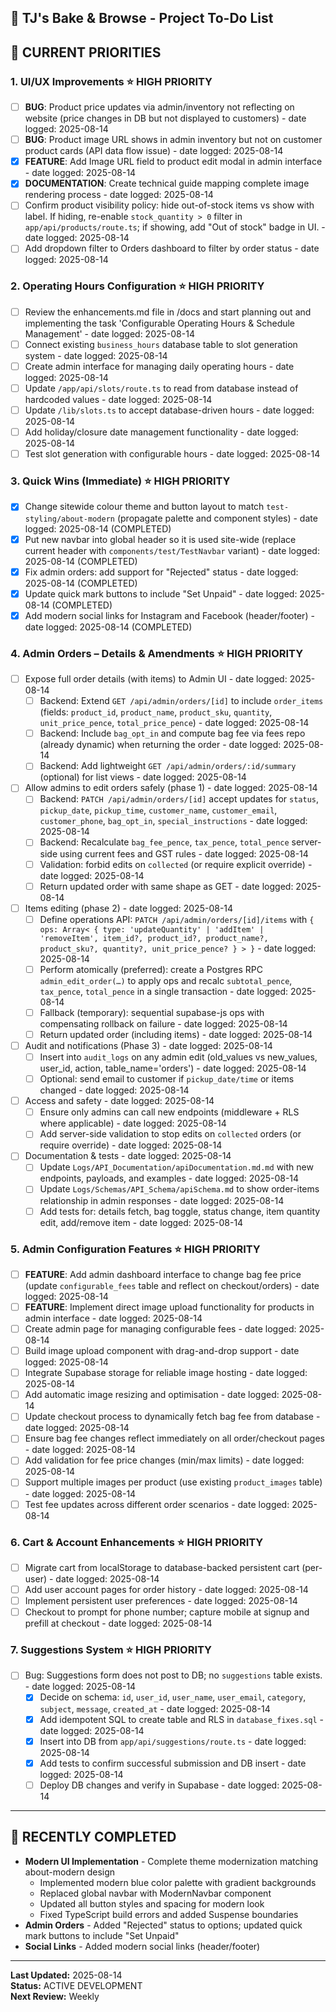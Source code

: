 ## 🎯 TJ's Bake & Browse - Project To-Do List

## 🚨 **CURRENT PRIORITIES**

### **1. UI/UX Improvements** ⭐ **HIGH PRIORITY**

- [ ] **BUG**: Product price updates via admin/inventory not reflecting on website (price changes in DB but not displayed to customers) - date logged: 2025-08-14
- [ ] **BUG**: Product image URL shows in admin inventory but not on customer product cards (API data flow issue) - date logged: 2025-08-14
- [x] **FEATURE**: Add Image URL field to product edit modal in admin interface - date logged: 2025-08-14
- [x] **DOCUMENTATION**: Create technical guide mapping complete image rendering process - date logged: 2025-08-14
- [ ] Confirm product visibility policy: hide out-of-stock items vs show with label. If hiding, re-enable `stock_quantity > 0` filter in `app/api/products/route.ts`; if showing, add "Out of stock" badge in UI. - date logged: 2025-08-14
- [ ] Add dropdown filter to Orders dashboard to filter by order status - date logged: 2025-08-14

### **2. Operating Hours Configuration** ⭐ **HIGH PRIORITY**

- [ ] Review the enhancements.md file in /docs and start planning out and implementing the task 'Configurable Operating Hours & Schedule Management' - date logged: 2025-08-14
- [ ] Connect existing `business_hours` database table to slot generation system - date logged: 2025-08-14
- [ ] Create admin interface for managing daily operating hours - date logged: 2025-08-14
- [ ] Update `/app/api/slots/route.ts` to read from database instead of hardcoded values - date logged: 2025-08-14
- [ ] Update `/lib/slots.ts` to accept database-driven hours - date logged: 2025-08-14
- [ ] Add holiday/closure date management functionality - date logged: 2025-08-14
- [ ] Test slot generation with configurable hours - date logged: 2025-08-14

### **3. Quick Wins (Immediate)** ⭐ **HIGH PRIORITY**

- [x] Change sitewide colour theme and button layout to match `test-styling/about-modern` (propagate palette and component styles) - date logged: 2025-08-14 (COMPLETED)
- [x] Put new navbar into global header so it is used site-wide (replace current header with `components/test/TestNavbar` variant) - date logged: 2025-08-14 (COMPLETED)
- [x] Fix admin orders: add support for "Rejected" status - date logged: 2025-08-14 (COMPLETED)
- [x] Update quick mark buttons to include "Set Unpaid" - date logged: 2025-08-14 (COMPLETED)
- [x] Add modern social links for Instagram and Facebook (header/footer) - date logged: 2025-08-14 (COMPLETED)

### **4. Admin Orders – Details & Amendments** ⭐ **HIGH PRIORITY**

- [ ] Expose full order details (with items) to Admin UI - date logged: 2025-08-14
  - [ ] Backend: Extend `GET /api/admin/orders/[id]` to include `order_items` (fields: `product_id`, `product_name`, `product_sku`, `quantity`, `unit_price_pence`, `total_price_pence`) - date logged: 2025-08-14
  - [ ] Backend: Include `bag_opt_in` and compute bag fee via fees repo (already dynamic) when returning the order - date logged: 2025-08-14
  - [ ] Backend: Add lightweight `GET /api/admin/orders/:id/summary` (optional) for list views - date logged: 2025-08-14
- [ ] Allow admins to edit orders safely (phase 1) - date logged: 2025-08-14
  - [ ] Backend: `PATCH /api/admin/orders/[id]` accept updates for `status`, `pickup_date`, `pickup_time`, `customer_name`, `customer_email`, `customer_phone`, `bag_opt_in`, `special_instructions` - date logged: 2025-08-14
  - [ ] Backend: Recalculate `bag_fee_pence`, `tax_pence`, `total_pence` server-side using current fees and GST rules - date logged: 2025-08-14
  - [ ] Validation: forbid edits on `collected` (or require explicit override) - date logged: 2025-08-14
  - [ ] Return updated order with same shape as GET - date logged: 2025-08-14
- [ ] Items editing (phase 2) - date logged: 2025-08-14
  - [ ] Define operations API: `PATCH /api/admin/orders/[id]/items` with `{ ops: Array< { type: 'updateQuantity' | 'addItem' | 'removeItem', item_id?, product_id?, product_name?, product_sku?, quantity?, unit_price_pence? } > }` - date logged: 2025-08-14
  - [ ] Perform atomically (preferred): create a Postgres RPC `admin_edit_order(…)` to apply ops and recalc `subtotal_pence`, `tax_pence`, `total_pence` in a single transaction - date logged: 2025-08-14
  - [ ] Fallback (temporary): sequential supabase-js ops with compensating rollback on failure - date logged: 2025-08-14
  - [ ] Return updated order (including items) - date logged: 2025-08-14
- [ ] Audit and notifications (Phase 3) - date logged: 2025-08-14
  - [ ] Insert into `audit_logs` on any admin edit (old_values vs new_values, user_id, action, table_name='orders') - date logged: 2025-08-14
  - [ ] Optional: send email to customer if `pickup_date/time` or items changed - date logged: 2025-08-14
- [ ] Access and safety - date logged: 2025-08-14
  - [ ] Ensure only admins can call new endpoints (middleware + RLS where applicable) - date logged: 2025-08-14
  - [ ] Add server-side validation to stop edits on `collected` orders (or require override) - date logged: 2025-08-14
- [ ] Documentation & tests - date logged: 2025-08-14
  - [ ] Update `Logs/API_Documentation/apiDocumentation.md.md` with new endpoints, payloads, and examples - date logged: 2025-08-14
  - [ ] Update `Logs/Schemas/API_Schema/apiSchema.md` to show order-items relationship in admin responses - date logged: 2025-08-14
  - [ ] Add tests for: details fetch, bag toggle, status change, item quantity edit, add/remove item - date logged: 2025-08-14

### **5. Admin Configuration Features** ⭐ **HIGH PRIORITY**

- [ ] **FEATURE**: Add admin dashboard interface to change bag fee price (update `configurable_fees` table and reflect on checkout/orders) - date logged: 2025-08-14
- [ ] **FEATURE**: Implement direct image upload functionality for products in admin interface - date logged: 2025-08-14
- [ ] Create admin page for managing configurable fees - date logged: 2025-08-14
- [ ] Build image upload component with drag-and-drop support - date logged: 2025-08-14
- [ ] Integrate Supabase storage for reliable image hosting - date logged: 2025-08-14
- [ ] Add automatic image resizing and optimisation - date logged: 2025-08-14
- [ ] Update checkout process to dynamically fetch bag fee from database - date logged: 2025-08-14
- [ ] Ensure bag fee changes reflect immediately on all order/checkout pages - date logged: 2025-08-14
- [ ] Add validation for fee price changes (min/max limits) - date logged: 2025-08-14
- [ ] Support multiple images per product (use existing `product_images` table) - date logged: 2025-08-14
- [ ] Test fee updates across different order scenarios - date logged: 2025-08-14

### **6. Cart & Account Enhancements** ⭐ **HIGH PRIORITY**

- [ ] Migrate cart from localStorage to database-backed persistent cart (per-user) - date logged: 2025-08-14
- [ ] Add user account pages for order history - date logged: 2025-08-14
- [ ] Implement persistent user preferences - date logged: 2025-08-14
- [ ] Checkout to prompt for phone number; capture mobile at signup and prefill at checkout - date logged: 2025-08-14

### **7. Suggestions System** ⭐ **HIGH PRIORITY**

- [ ] Bug: Suggestions form does not post to DB; no `suggestions` table exists. - date logged: 2025-08-14
  - [x] Decide on schema: `id`, `user_id`, `user_name`, `user_email`, `category`, `subject`, `message`, `created_at` - date logged: 2025-08-14
  - [x] Add idempotent SQL to create table and RLS in `database_fixes.sql` - date logged: 2025-08-14
  - [x] Insert into DB from `app/api/suggestions/route.ts` - date logged: 2025-08-14
  - [x] Add tests to confirm successful submission and DB insert - date logged: 2025-08-14
  - [ ] Deploy DB changes and verify in Supabase - date logged: 2025-08-14

---

## 🎉 **RECENTLY COMPLETED**

- **Modern UI Implementation** - Complete theme modernization matching about-modern design
  - Implemented modern blue color palette with gradient backgrounds
  - Replaced global navbar with ModernNavbar component
  - Updated all button styles and spacing for modern look
  - Fixed TypeScript build errors and added Suspense boundaries
- **Admin Orders** - Added "Rejected" status to options; updated quick mark buttons to include "Set Unpaid"
- **Social Links** - Added modern social links (header/footer)

---

**Last Updated:** 2025-08-14  
**Status:** ACTIVE DEVELOPMENT  
**Next Review:** Weekly
